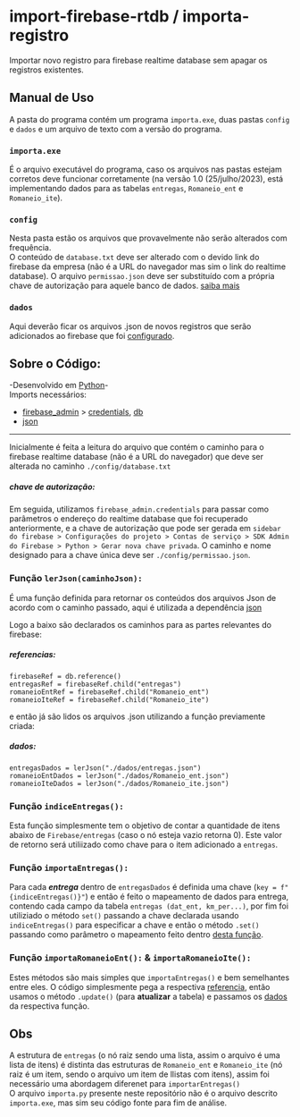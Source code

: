 # import-firebase-rtdb / importa-registro
Importar novo registro para firebase realtime database sem apagar os registros existentes.

## Manual de Uso
A pasta do programa contém um programa `importa.exe`, duas pastas `config` e `dados` e um arquivo de texto com a versão do programa.  

### `importa.exe`
É o arquivo executável do programa, caso os arquivos nas pastas estejam corretos deve funcionar corretamente (na versão 1.0 (25/julho/2023), está implementando dados para as tabelas `entregas`, `Romaneio_ent` e `Romaneio_ite`).

### `config`
Nesta pasta estão os arquivos que provavelmente não serão alterados com frequência.  
O conteúdo de `database.txt` deve ser alterado com o devido link do firebase da empresa (não é a URL do navegador mas sim o link do realtime database).
O arquivo `permissao.json` deve ser substituído com a própria chave de autorização para aquele banco de dados. [saiba mais](#chave-de-autorização)

### `dados`
Aqui deverão ficar os arquivos .json de novos registros que serão adicionados ao firebase que foi [configurado](#config).

## Sobre o Código:
-Desenvolvido em [Python](https://www.python.org/)-  
Imports necessários:

- [firebase_admin](https://firebase.google.com/docs/reference/admin/python/firebase_admin) > [credentials](https://firebase.google.com/docs/reference/admin/python/firebase_admin.credentials), [db](https://firebase.google.com/static/docs/reference/admin/python/firebase_admin.db)
- [json](https://docs.python.org/3/library/json.html)  
---
Inicialmente é feita a leitura do arquivo que contém o caminho para o firebase realtime database (não é a URL do navegador) que deve ser alterada no caminho `./config/database.txt`  

##### chave de autorização:
Em seguida, utilizamos `firebase_admin.credentials` para passar como parâmetros o endereço do realtime database que foi recuperado anteriormente, e a chave de autorização que pode ser gerada em `sidebar do firebase > Configurações do projeto > Contas de serviço > SDK Admin do Firebase > Python > Gerar nova chave privada`. O caminho e nome designado para a chave única deve ser `./config/permissao.json`.  

### Função `lerJson(caminhoJson):`
É uma função definida para retornar os conteúdos dos arquivos Json de acordo com o caminho passado, aqui é utilizada a dependência [json](#import-firebase-rtdb)

Logo a baixo são declarados os caminhos para as partes relevantes do firebase:
##### referencias:
```
firebaseRef = db.reference()
entregasRef = firebaseRef.child("entregas")
romaneioEntRef = firebaseRef.child("Romaneio_ent")
romaneioIteRef = firebaseRef.child("Romaneio_ite")
```
e então já são lidos os arquivos .json utilizando a função previamente criada:
##### dados:
```
entregasDados = lerJson("./dados/entregas.json")
romaneioEntDados = lerJson("./dados/Romaneio_ent.json")
romaneioIteDados = lerJson("./dados/Romaneio_ite.json")
``` 

### Função `indiceEntregas():`
Esta função simplesmente tem o objetivo de contar a quantidade de itens abaixo de `Firebase/entregas` (caso o nó esteja vazio retorna 0). Este valor de retorno será utiliizado como chave para o item adicionado a `entregas`.

### Função `importaEntregas():`
Para cada ***entrega*** dentro de `entregasDados` é definida uma chave (`key = f"{indiceEntregas()}"`) e então é feito o mapeamento de dados para entrega, contendo cada campo da tabela `entregas (dat_ent, km_per...)`, por fim foi utiliziado o método `set()` passando a chave declarada usando `indiceEntregas()` para especificar a chave e então o método `.set()` passando como parâmetro o mapeamento feito dentro [desta função](#função-importaentregas).

### Função `importaRomaneioEnt():` & `importaRomaneioIte():`
Estes métodos são mais simples que `importaEntregas()` e bem semelhantes entre eles. O código simplesmente pega a respectiva [referencia](#referencias), então usamos o método `.update()` (para **atualizar** a tabela) e passamos os [dados](#dados) da respectiva função.

## Obs 
A estrutura de `entregas` (o nó raiz sendo uma lista, assim o arquivo é uma lista de itens) é distinta das estruturas de `Romaneio_ent` e `Romaneio_ite` (nó raiz é um item, sendo o arquivo um item de llistas com itens), assim foi necessário uma abordagem diferenet para `importarEntregas()`  
O arquivo `importa.py` presente neste repositório não é o arquivo descrito `importa.exe`, mas sim seu código fonte para fim de análise.

